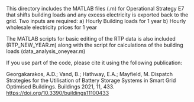 This directory includes the MATLAB files (.m) for Operational Strategy E7 that shifts building loads and any excess electricity is exported back to the grid.
Two inputs are required:
a) Hourly Building loads for 1 year
b) Hourly wholesale electricity prices for 1 year

The MATLAB scripts for basic editing of the RTP data is also included (RTP_NEW_YEAR.m) along with the script for calculations of the building loads (data_analysis_oneyear.m)

If you use part of the code, please cite it using the following publication:

Georgakarakos, A.D.; Vand, B.; Hathway, E.A.; Mayfield, M. Dispatch Strategies for the Utilisation of Battery Storage Systems in Smart Grid Optimised Buildings. Buildings 2021, 11, 433. https://doi.org/10.3390/buildings11100433 
